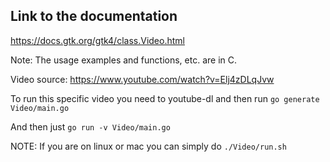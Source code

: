 ## Link to the documentation

<https://docs.gtk.org/gtk4/class.Video.html>

Note: The usage examples and functions, etc. are in C.

Video source: <https://www.youtube.com/watch?v=Elj4zDLqJvw>

To run this specific video you need to youtube-dl and then run `go generate Video/main.go`

And then just `go run -v Video/main.go`

NOTE: If you are on linux or mac you can simply do `./Video/run.sh`
